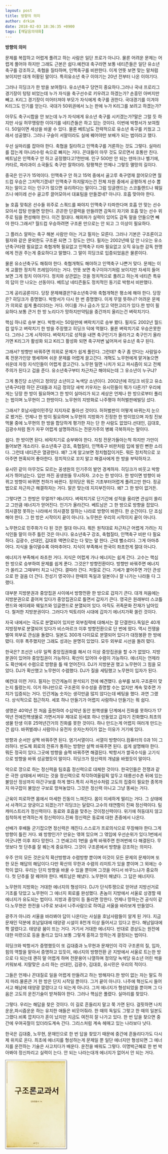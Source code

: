 ```yaml
---
layout: post
title: 방향의 의미
author: drkim
date: 2018-02-03 18:36:35 +0900
tags: [깨달음의대화]
---
```


**방향의 의미**

  


문제를 복잡하고 어렵게 풀려고 하는 사람은 일단 프로가 아니다. 물론 어려운 문제는 어렵게 풀어야 하지만 그래도 근본은 쉽다.예컨대 축구라면 보통 네티즌들은 일단 유소년축구를 강조하고, 축협을 질타하며, 인맥축구를 비판한다. 이게 언뜻 보면 맞는 말처럼 보이지만 대개 허황된 말이다. 특히유소년 축구 이야기는 20년 전부터 나온 이야기다.

  


그러나 히딩크가 한 방을 보여줬다. 유소년축구 당연히 중요하다.그러나 국내 프로리그 경기장이 텅텅 비었는데 누가 자식을 축구선수로 키우려고 하겠는가? 손흥민 아버지만 빼고. K리그 경기장이 미어터져야 부모가 자식에게 축구를 권한다. 국대경기를 이겨야 K리그도 인기를 얻는다. 국대가 50위권에서 노는 판에 누가 K리그를 보려고 하겠는가?

  


아무도 축구시합을 안 보는데 누가 자식에게 유소년 축구를 시키겠는가?말은 그럴 듯 하지만 사실 허무맹랑한 이야기를 네티즌들은 하고 있는 것이다. 이번에 박항서가 보여줬다. 50일이면 세상을 바꿀 수 있다. 물론 베트남도 전략적으로 유소년 축구를 키웠고 그래서 성공했다. 그러나 구슬이 서말이라도 실에 꿰어야만 보배가 되는 법이라고 했다.

  


우선 실마리를 잡아야 한다. 축협을 질타하고 인맥축구를 거론하는 것도 그렇다. 실마리를 잡는게 아니라수렁 속으로 빠지는 거다. 꼰대들이 아무 것도 모르면서 호통만 친다. 베트남은 인맥축구 안 하고 공정했다고?천만에. 인구 500만 안 되는 덴마크나 벨기에, 카타르, 파라과이 소국들도 축구만 잘하더라. 탕평책은 언제나 그렇듯 멸망의 길이다.

  


중국은 인구가 15억이다. 인맥축구 안 하고 15억 중에서 골고루 축구영재 끌어모으면 월드컵 우승은 그저먹기겠네? 인맥축구 하지말자는건 전체 자원 중에서 공평하게 선수 뽑자는 말이고 이는 인구가 많으면 유리하다는 말이다.그럼 잉글랜드는 스코틀랜드나 웨일즈나 에이레 선수 골고루 끌어모아서 대표팀을 만들겠네? 아니다. 호흡 맞아야 한다.

  


늘 호흡 맞춰온 선수들 위주로 스쿼드를 짜야지 인맥축구 타파한다며 호흡 안 맞는 선수 모아서 잡탕 만들면 망한다. 끈끈한 단결력을 만들려면 감독이 자기와 호흡 맞는 선수 위주로 팀을 편성해야 한다. 이건 절대다. 해외파가 실력이 있어도 감독 말을 안들으면 빼야 한다.그래서? 월드컵 우승하려면 구조론 만으로는 안 되고 그 이상이 필요하다.

  


그 플러스 알파는 축구 해본 사람만 아는 거고 필자는 모른다. 그러나 기본은 구조론이고 필자와 같은 문외한도 구조론 되면 그 정도는 안다. 필자는 2002년때 답 안 나오는 유소년축구타령 필요없고 축협개혁 필요없고 인맥축구 타파 필요없고 오직 유능한 감독 한명에게 전권 주는게 중요하다고 말했다. 그 말이 히딩크로 입증되었음은 물론이다.

  


물론 유소년축구도 해줘야 한다. 축협개혁도 해야하고 인맥축구 나쁜거 맞다. 문제는 이게 교활한 정치적 프레임이라는 거다. 언뜻 보면 축구이야기처럼 보이지만 자세히 들어보면 그게 정치 이야기다. 정치와 상관없는 것을 정치적으로 풀려고 하는게 네티즌 특유의 답이 안 나오는 선동이다. 베트남 네티즌들도 정치적인 동기로 박항서 비판했다. 

  


그게 공리공론이다. 당장 문제해결은?유소년축구와 축협개혁은 평소에 해야 한다. 당장은? 히딩크가 증명했다. 박항서가 다시 한 번 증명했다. 이게 무얼 뜻하나? 어려운 문제가 의외로 쉽게 풀리더라는 거다. 어디를 가나 급소가 있고 약한고리가 있다.한 방이 필요하다.보통 큰거 한 방 노리다가 망하지만약팀을 중간까지 올리는건 벼락치기다.

  


핵심 하나로 승부 본다. 박항서는 50일만에 벼락치기로 승부 봤다. 필자도 2002년 월드컵 앞두고 벼락치기 한 방을 주장했고 히딩크 덕에 먹혔다. 물론 벼락치기로 우승은못한다. 그러나 그게 시작이다. 벼락치기로 성적을 내면 축구인기가 올라가고 축구인기 올라가면 K리그가 활성화 되고 K리그 활성화 되면 축구저변 넓어져서 유소년 축구 된다.

  


그래서? 방향만 바꿔주면 의외로 문제가 쉽게 풀린다. 그런데? 축구 좀 안다는 사람일수록 전문가인양 행세하며 쉬운 문제를 어렵게 끌고간다. 개혁도 노무현에게 맡겨놓으면 쉬운데 자칭 지식인들이 어렵게 끌고간다. 노무현 밀면 나치가 되고 파시즘이 되고 전체주의가 된다고 겁을 준다. 유소년축구부터 차근차근 해야되는데 그 유소년이 누구냐?

  


그게 통진당 소년이고 정의당 소년이고 녹색당 소년이다. 2002년에 히딩크 비웃고 유소년축구타령 하던 꼰대들과 지금 정의당 새싹 키우자는 유시민들이 뭐가 다른가? 우리에게는 당장 한 방이 필요하며그 한 방이 실마리가 되고 세상은 언제나 한 방으로부터 풀리는 법이며 노무현이 그 한방이다. 노무현의 지방화로 나주평야 허허벌판에빌딩 섰다.

  


그래서? 호남사람이민주당 지지자로 돌아선 것이다. 허허벌판이 어떻게 바뀌는지 눈으로 봤거든. 언제나 한 방이 필요하며 노무현의 지방화가 진정한 한 방이었으며 자칭 진보먹물 중에 노무현의 한 방을 합당하게 평가한 자는 단 한 사람도 없었다.선대인, 김대호, 김광수처럼 뭔가 자꾸 어렵게 설명하려드는 전문가주의 병폐 극복하자는 말이다.

  


쉽다. 한 방이면 된다. 뱌락치기로 승부봐야 한다. 자칭 전문가들아는척 하지만 가만이 들어보면 개소리다. 유소년축구 강조, 축협질타, 인맥축구 비판처럼 입에 발린 뻔한 소리다. 그런데 네티즌은 열광한다. 왜? 그게 알고보면 정치협잡이거든. 뭐든 정치적으로 꼬아주면 현혹되어 좋아한다. 정치적으로 꼬지 말고 해결사에게 한 방을 부탁하자고.

  


유시민 같이 아무것도 모르는 꽁생원의 인기주의 발언 경계하자. 히딩크가 비웃고 박항서가 뛰어넘는다. 입만 까진 꽁생원들 무시하자. 고수는 한 방이다. 한 방이면 방향이 바뀌고 방향이 바뀌면 천하가 바뀐다. 정의당은 뭐든 기초부터어렵게 풀려고만 한다. 정공법으로 차근차근 해결하자는 거다. 말은 맞는데 지지부진이다. 왜? 그 한 방이 없거든. 

  


그렇다면 그 한방은 무얼까? 에너지다. 벼락치기로 단기간에 성적을 올리면 관심이 쏠리고 그만큼 에너지가 얻어진다. 인기가 올라간다. 베트남은 그 한 방으로 방향을 잡았다. 의사결정 못하는 나라에서 의사결정 잘하는 나라로 방향이 바뀐다. 한 순간이다. 단 조심해야 한다. 그 한 방은 시작이지 끝이 아니다. 노무현은 우리의 시작이지 끝이 아니다. 

  


노무현으로 민주화가 다 된 것은 절대 아니다. 뭐든 원칙대로 차근차근 어렵게 가려는 지식인들 말이 아주 틀린 것은 아니다. 유소년축구 강조, 축협질타, 인맥축구 비판 다 필요하다. 김광수, 선대인, 김대호 액면으로는 다 맞는 말 한다. 근데 뻘소리다. 그게 아마추어다. 지식을 들이댈수록 아마추어다. 지식이 부족해서 한국이 좌초한게 절대 아니다. 

  


에너지가 부족해서 좌초한 거다. 지식은 어렵게 가나 에너지는 쉽게 간다. 고수는 핵심 한 방으로 승부하여 문제를 쉽게 푼다. 그것은? 방향전환이다. 방향만 바꿔주면 에너지가 쏠리고 그때부터 치고 나간다. 결따라 간다. 저절로 간다. 기세가 붙어주면 가던 관성으로 한 걸음 더 간다. 전성기 영국이나 한때의 독일과 일본이나 잘 나가는 나라들 다 그랬다. 

  


대부분 지방분권과 중앙집권 사이에서 방향전환 한 방으로 갑자기 큰다. 대개 처음에는 지방분권으로 흩어져 있다가 중앙집권으로 틀면서 갑자기 큰다. 영국은 원래부터 스코틀랜드와 에이레와 웨일즈와 잉글랜드로 분열되어 있다. 아직도 귀족문화 잔재가 남아있다. 철저한 지방분권이다. 그러다가 빅토리아 시대에 갑자기 에너지가확 쏠린 것이다.

  


자국 내에서는 극도로 분열되어 있지만 외부침략에 대해서는 잘 단결한다.독일은 40개 지방정부로 분열되어 있다가 비스마르크 이후 방향전환으로 단 번에 떴다. 역시 전쟁을 벌여 외부로 관심을 돌렸다. 일본도 300개 다이묘로 분열되어 있다가 대정봉환 한 방에 떴다. 이후 폭주했지만 그래도 성과는 분명히 있었다. 모두 외부로 시선을 돌려 떴다.

  


한국은? 조선은 너무 일찍 중앙집권화를 해서 더 이상 중앙집권을 할 수가 없었다. 지방분권이 있어야 중앙집권이 가능하다. 확산이 있어야 수렴이 가능하다. 에너지는 언제라도 확산에서 수렴으로 방향을 틀 때 얻어진다. DJ가 지방분권 했고 노무현이 그 힘을 모았다. DJ가 확산했고 노무현이 수렴했다. DJ가 질을 세팅했고 노무현이 입자가 된다.

  


예컨대 이런 거다. 필자는 인간게놈이 분석되기 전에 예견했다. 승부를 보자.구조론이 맞는지 틀렸는지. 이거 하나만으로 구조론의 우수성을 증명할 수는 없지만 계속 맞추면 가치가 입증되는 거다. 인간게놈 숫자는 생각만큼 많지 않다는데 베팅을 했다. 과연 그랬다. 상식적으로 접근하자. 세포 하나 만들기가 어렵지 사람하나 만들기는 뭐 쉽다. 

  


생명은 40억년 전 처음 출현하여 수십억년 동안 원핵생물 단계에서 진화를 못하다가 17억년 전에진핵생물로 가면서겨우 제대로 된세포 하나 만들었고 갑자기 진화했다.최초의 생물 탄생 이후 25억년간거의 진화를 못한 것이다. 하나 만드는게 어렵지 여러개 만드는건 쉽다. 바퀴벌레나 사람이나 유전자 숫자는차이가 없는 이유가 거기에 있다. 

  


방향과 순서만 살짝 바꿔주면 된다. 염기서열이다. 서열이 방향이다.컴퓨터의 0과 1이 그러하다. 반도체 회로의 전류가 통하는 방향만 살짝 바꿔주면 된다. 쉽게 설명해야 한다. 뭐든 정곡이 있다.그곳에 방향을 슬쩍 바꿔주면 해결된다. 박항서가 쌀국수식을 고기식으로 방향을 바꿔 성공했듯이 말이다. 히딩크가 정신력의 개념을 바꿨듯이 말이다.

  


악으로 깡으로 하는 정신력을 팀호흡 정신력으로 대체한 것이다. 한국인들은 전쟁과 같은 극한 상태에서 버티는 것을 정신력으로 착각하여올림픽 앞두고 태릉선수촌 뒤에 있는불암산 정상까지 야간구보를 하게 했다.특히 사격선수처럼 고도의 집중이 필요한 종목까지 마구잡이 불암산 구보로 망쳐놓았다. 그것은 정신력 아니고 그냥 똥싸는 거다.

  


근육이 피로하면 몸에서 마세한 진동이 느껴진다. 몸이 미세하게 떨리는 거다. 그 상태에서 사격이고 양궁이고 되겠는가? 히딩크는 달랐다.고수의 태연함이 진짜 정신력이다. 팀 캐미스트리가 정신력이다. 동료와 호흡을 맞추는 것이정신력이다. 위기에 허둥대지 않고 침착하게 반격하는게 정신력이다.진짜 정신력은 동료에 대한 존중에서 나온다.

  


선배가 후배들 군기잡으면 정신력은 깨진다.스스로가 프로의식으로 무장해야 한다.그게 방향이 틀린 거다. 왜 방향인가? 만유는 엮여 있으며 그 엮임에 우선순위가 있다.1번에서 어긋나면 이후 죄다 망한다. 그 연쇄고리 1번을 슬쩍 바꿔주면 한꺼번에 다 해결된다. 무엇보다 첫 단추를 잘 꿰는게 중요하다. 그것이 구조론에서 방향을 강조하는 의미다. 

  


우주 안의 모든 것은오직 확산방향과 수렴방향 뿐이며 이것이 모든 문제의 문제이며 또한 모든 해답의 해답이다.다만 확산의 무한과 수렴의 리미트가 있을 뿐이며 그 외에는 수학이 없다. 우리는 단지 방향을 바꿀 수 있을 뿐이며 그것을 어디서 바꾸느냐가 중요하다. 첫 단추를 잘 꿰어야 한다. 베트남은 해냈다. 노무현이 해냈다. 그 답은 에너지다. 

  


노무현의 지방화는 거대한 에너지의 형성이다. DJ가 단식투쟁으로 얻어낸 지방선거로 기초를 닦았고 노무현이 그 에너지 회로를 완성했다. 촌놈이 지방에서 서울로 상경할 때 에너지가 유도되는 법이다. 지방과 중앙이 등 돌리면 망한다. 언제나 망하는건 공식이 같다.노무현은 한전을 나주로 보내서 나주사람으로 하여금 서울을 바라보게 만들었다. 

  


광주가 아니라 서울을 바라봐야 답이 나온다는 사실을 호남사람들이 알게 된 거다. 지금 문재인 덕분에 호남일대에 태양광 시설이 8천개 이상 들어서고 있다고 한다. 해남일대에 쫙 깔렸다고. 태양광 붐이 뜨는 거다. 거기서 거대한 에너지다. 반대로 경상도는 원전에 대한 미련으로 등을 돌리고 있다.보통 그렇게 흥하고 망하는게 결정되는 법이다. 

  


히딩크와 박항서가 증명했듯이 또 김대중과 노무현과 문재인이 각각 구조론의 질, 입자, 힘의 역할을 맡아서 증명하고 있듯이, 에너지의 방향전환 곧 지방에서 서울로 트는한 방으로 다 되는데 괜히 말 어렵게 하며 전문용어 나열하며 정의당 녹색당 유소년 어린 싹을 키워보세. 지랄맞은 소리 하는 선대인, 김광수, 김대호, 유시민은 우리의 적이다. 

  


그들은 언제나 꼰대질로 일을 어렵게 만들려고 하는 방해자다.한 방이 없는 자는 말도 하지 마라.물론큰 거 한 방은 단지 시작일 뿐이다. 그거 끝이 아니다. 나주에 혁신도시 들어서고 해남에 태양광 깔렸다고 다 되는게 아니다. 그저 에너지가 형성되었을 뿐이며 그 다음은 고도의 운전기술이 받쳐줘야 한다. 그러나 핵심은 풀렸다. 실마리를 찾았다. 

  


그렇다. 우리는 해답을 찾은 것이다. 이 길로 흔들리지 말고 쭉 가면 된다. 걸핏하면 나치운운,파시즘운운 하는 유치한 애들은 비웃어줘라. 한 때의 독일도 그렇고 한 때의 일본도 그랬다.비록 깝치다가 혼이 났지만 지금도 여전히 잘 나가고 있다. 한 번 답을 찾으면 중간에 우여곡절이 있더라도계속 간다. 그리스처럼 계속 헤매고 있는 나라보다 낫다.

  


한국은 김대중, 노무현, 문재인으로 한 번 답을 찾았기 때문에 중간에 흔들리다가도 다시 제 위치로 온다. 최초에 에너지를 형성하는게 문제일 뿐 일단 에너지만 형성되면 그 에너지를 운전하는 기술은 사고치다가 배운다. 운전을 배워도 그렇다. 이명박근혜로 한 번 박아봐야 정신차리고 실력이 는다. 안 되는 나라는대개 에너지가 없어서 안 되는 거다.

  


![00.jpg](files/attach/images/198/534/934/00.jpg)